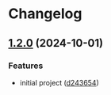 # Changelog

## [1.2.0](https://github.com/harunnryd/experimental/compare/purchase-v1.1.0...purchase@v1.2.0) (2024-10-01)


### Features

* initial project ([d243654](https://github.com/harunnryd/experimental/commit/d24365479bebb6166f1069458bb273db37e3bff9))
